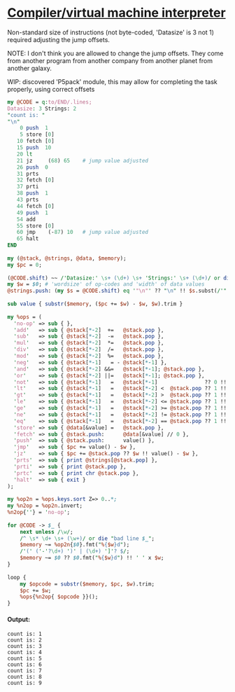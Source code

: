 [1]: https://rosettacode.org/wiki/Compiler/virtual_machine_interpreter

# [Compiler/virtual machine interpreter][1]

Non-standard size of instructions (not byte-coded, 'Datasize' is 3 not 1) required adjusting the jump offsets.



NOTE: I don't think you are allowed to change the jump offsets.
They come from another program from another company from another planet from another galaxy.



WIP: discovered 'P5pack' module, this may allow for completing the task properly, using correct offsets

```perl
my @CODE = q:to/END/.lines;
Datasize: 3 Strings: 2
"count is: "
"\n"
    0 push  1
    5 store [0]
   10 fetch [0]
   15 push  10
   20 lt
   21 jz     (68) 65    # jump value adjusted
   26 push  0
   31 prts
   32 fetch [0]
   37 prti
   38 push  1
   43 prts
   44 fetch [0]
   49 push  1
   54 add
   55 store [0]
   60 jmp    (-87) 10   # jump value adjusted
   65 halt
END
 
my (@stack, @strings, @data, $memory);
my $pc = 0;
 
(@CODE.shift) ~~ /'Datasize:' \s+ (\d+) \s+ 'Strings:' \s+ (\d+)/ or die "bad header";
my $w = $0; # 'wordsize' of op-codes and 'width' of data values
@strings.push: (my $s = @CODE.shift) eq '"\n"' ?? "\n" !! $s.subst(/'"'/, '', :g) for 1..$1;
 
sub value { substr($memory, ($pc += $w) - $w, $w).trim }
 
my %ops = (
  'no-op' => sub { },
  'add'   => sub { @stack[*-2]  +=   @stack.pop },
  'sub'   => sub { @stack[*-2]  -=   @stack.pop },
  'mul'   => sub { @stack[*-2]  *=   @stack.pop },
  'div'   => sub { @stack[*-2]  /=   @stack.pop },
  'mod'   => sub { @stack[*-2]  %=   @stack.pop },
  'neg'   => sub { @stack[*-1]   = - @stack[*-1] },
  'and'   => sub { @stack[*-2] &&=   @stack[*-1]; @stack.pop },
  'or'    => sub { @stack[*-2] ||=   @stack[*-1]; @stack.pop },
  'not'   => sub { @stack[*-1]   =   @stack[*-1]               ?? 0 !! 1 },
  'lt'    => sub { @stack[*-1]   =   @stack[*-2] <  @stack.pop ?? 1 !! 0 },
  'gt'    => sub { @stack[*-1]   =   @stack[*-2] >  @stack.pop ?? 1 !! 0 },
  'le'    => sub { @stack[*-1]   =   @stack[*-2] <= @stack.pop ?? 1 !! 0 },
  'ge'    => sub { @stack[*-1]   =   @stack[*-2] >= @stack.pop ?? 1 !! 0 },
  'ne'    => sub { @stack[*-1]   =   @stack[*-2] != @stack.pop ?? 1 !! 0 },
  'eq'    => sub { @stack[*-1]   =   @stack[*-2] == @stack.pop ?? 1 !! 0 },
  'store' => sub { @data[&value] =   @stack.pop },
  'fetch' => sub { @stack.push:      @data[&value] // 0 },
  'push'  => sub { @stack.push:      value() },
  'jmp'   => sub { $pc += value() - $w },
  'jz'    => sub { $pc += @stack.pop ?? $w !! value() - $w },
  'prts'  => sub { print @strings[@stack.pop] },
  'prti'  => sub { print @stack.pop },
  'prtc'  => sub { print chr @stack.pop },
  'halt'  => sub { exit }
);
 
my %op2n = %ops.keys.sort Z=> 0..*;
my %n2op = %op2n.invert;
%n2op{''} = 'no-op';
 
for @CODE -> $_ {
    next unless /\w/;
    /^ \s* \d+ \s+ (\w+)/ or die "bad line $_";
    $memory ~= %op2n{$0}.fmt("%{$w}d");
    /'(' ('-'?\d+) ')' | (\d+) ']'? $/;
    $memory ~= $0 ?? $0.fmt("%{$w}d") !! ' ' x $w;
}
 
loop {
    my $opcode = substr($memory, $pc, $w).trim;
    $pc += $w;
    %ops{%n2op{ $opcode }}();
}
```

#### Output:
```
count is: 1
count is: 2
count is: 3
count is: 4
count is: 5
count is: 6
count is: 7
count is: 8
count is: 9
```
